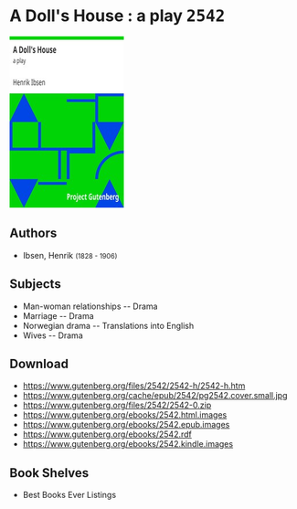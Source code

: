 # A Doll's House : a play <kbd>2542</kbd>

![](./cover.medium.jpg "")

## Authors


 - Ibsen, Henrik <small>(1828 - 1906)</small>

## Subjects


 - Man-woman relationships -- Drama
 - Marriage -- Drama
 - Norwegian drama -- Translations into English
 - Wives -- Drama

## Download


 - https://www.gutenberg.org/files/2542/2542-h/2542-h.htm
 - https://www.gutenberg.org/cache/epub/2542/pg2542.cover.small.jpg
 - https://www.gutenberg.org/files/2542/2542-0.zip
 - https://www.gutenberg.org/ebooks/2542.html.images
 - https://www.gutenberg.org/ebooks/2542.epub.images
 - https://www.gutenberg.org/ebooks/2542.rdf
 - https://www.gutenberg.org/ebooks/2542.kindle.images

## Book Shelves


 - Best Books Ever Listings
